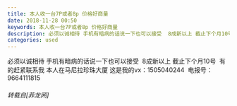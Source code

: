 ```yaml
---
title: 本人收一台7P或者8p 价格好商量
date: 2018-11-28 00:50
keywords: 本人收一台7P或者8p 价格好商量
description: 必须以诚相待 手机有暗病的话说一下也可以接受  8成新以上 截止下个月10号  有的赶紧联系我 本人在马尼拉珍珠大厦 这是我的vx：1505040244  电报号：9664111815
categories: used
---
```

<td class="t_f" id="postmessage_2366872">

必须以诚相待 手机有暗病的话说一下也可以接受  8成新以上 截止下个月10号  有的赶紧联系我 本人在马尼拉珍珠大厦<img alt="" border="0" onclick="" onmouseover="" smilieid="139" src="static/image/smiley/default/handshake.gif"/> 这是我的vx：1505040244  电报号：9664111815</td>
###### 转载自[菲龙网]